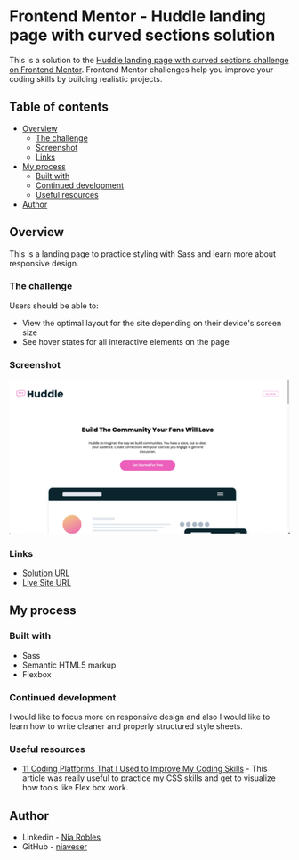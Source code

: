 # Frontend Mentor - Huddle landing page with curved sections solution

This is a solution to the [Huddle landing page with curved sections challenge on Frontend Mentor](https://www.frontendmentor.io/challenges/huddle-landing-page-with-curved-sections-5ca5ecd01e82137ec91a50f2). Frontend Mentor challenges help you improve your coding skills by building realistic projects.

## Table of contents

- [Overview](#overview)
  - [The challenge](#the-challenge)
  - [Screenshot](#screenshot)
  - [Links](#links)
- [My process](#my-process)
  - [Built with](#built-with)
  - [Continued development](#continued-development)
  - [Useful resources](#useful-resources)
- [Author](#author)

## Overview

This is a landing page to practice styling with Sass and learn more about responsive design.

### The challenge

Users should be able to:

- View the optimal layout for the site depending on their device's screen size
- See hover states for all interactive elements on the page

### Screenshot

![My solution screenshot](./assets/images/project-screenshot.png)

### Links

- [Solution URL](https://www.frontendmentor.io/solutions/responsive-landing-page-with-flexbox-and-sass-6n5f80W1H1)
- [Live Site URL](https://niaveser.github.io/Huddle-landing-page/)

## My process

### Built with

- Sass
- Semantic HTML5 markup
- Flexbox

### Continued development

I would like to focus more on responsive design and also I would like to learn how to write cleaner and properly structured style sheets.

### Useful resources

- [11 Coding Platforms That I Used to Improve My Coding Skills](https://javascript.plainenglish.io/11-coding-platforms-you-can-use-to-put-your-coding-skills-to-the-test-474d3001c46b) - This article was really useful to practice my CSS skills and get to visualize how tools like Flex box work.

## Author

- Linkedin - [Nia Robles](linkedin.com/in/nia-robles-205061249)
- GitHub - [niaveser](https://github.com/niaveser)
